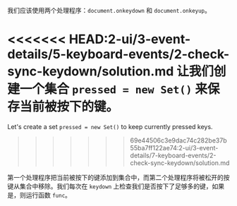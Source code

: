 
我们应该使用两个处理程序：`document.onkeydown` 和 `document.onkeyup`。

<<<<<<< HEAD:2-ui/3-event-details/5-keyboard-events/2-check-sync-keydown/solution.md
让我们创建一个集合 `pressed = new Set()` 来保存当前被按下的键。
=======
Let's create a set `pressed = new Set()` to keep currently pressed keys.
>>>>>>> 69e44506c3e9dac74c282be37b55ba7ff122ae74:2-ui/3-event-details/7-keyboard-events/2-check-sync-keydown/solution.md

第一个处理程序把当前被按下的键添加到集合中，而第二个处理程序将被松开的按键从集合中移除。我们每次在 `keydown` 上检查我们是否按下了足够多的键，如果是，则运行函数 `func`。
